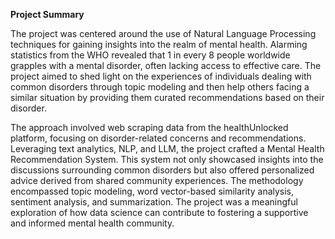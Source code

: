 **Project Summary**

The project was centered around the use of Natural Language Processing techniques for gaining insights into the realm of mental health. 
Alarming statistics from the WHO revealed that 1 in every 8 people worldwide grapples with a mental disorder, often lacking access to effective care. 
The project aimed to shed light on the experiences of individuals dealing with common disorders through topic modeling and then help others facing a similar situation 
by providing them curated recommendations based on their disorder.

The approach involved web scraping data from the healthUnlocked platform, focusing on disorder-related concerns and recommendations. 
Leveraging text analytics, NLP, and LLM, the project crafted a Mental Health Recommendation System. This system not only showcased insights into the discussions
surrounding common disorders but also offered personalized advice derived from shared community experiences. The methodology encompassed topic modeling, 
word vector-based similarity analysis, sentiment analysis, and summarization. The project was a meaningful exploration of how data science can contribute 
to fostering a supportive and informed mental health community.
